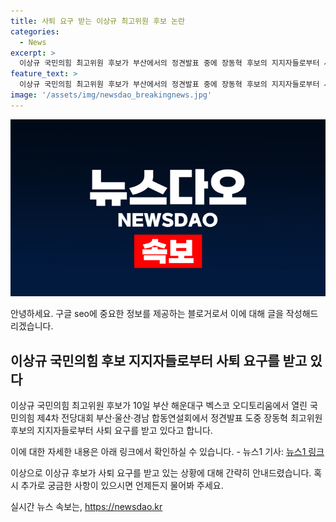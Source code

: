 ```yaml
---
title: 사퇴 요구 받는 이상규 최고위원 후보 논란
categories:
  - News
excerpt: >
  이상규 국민의힘 최고위원 후보가 부산에서의 정견발표 중에 장동혁 후보의 지지자들로부터 사퇴 요구를 받고 있다.
feature_text: >
  이상규 국민의힘 최고위원 후보가 부산에서의 정견발표 중에 장동혁 후보의 지지자들로부터 사퇴 요구를 받고 있다.
image: '/assets/img/newsdao_breakingnews.jpg'
---
```


<p><img src="/assets/img/newsdao_breakingnews.jpg" alt="flaretime 속보" /></p>

<p>안녕하세요. 구글 seo에 중요한 정보를 제공하는 블로거로서 이에 대해 글을 작성해드리겠습니다.</p>

<h2 data-ke-size="size26">이상규 국민의힘 후보 지지자들로부터 사퇴 요구를 받고 있다</h2>

<p>이상규 국민의힘 최고위원 후보가 10일 부산 해운대구 벡스코 오디토리움에서 열린 국민의힘 제4차 전당대회 부산·울산·경남 합동연설회에서 정견발표 도중 장동혁 최고위원 후보의 지지자들로부터 사퇴 요구를 받고 있다고 합니다.</p>

<p data-ke-size="size16"></p>

<p>이에 대한 자세한 내용은 아래 링크에서 확인하실 수 있습니다.
- 뉴스1 기사: <a href="https://news1.kr/articles/?4351333">뉴스1 링크</a></p>

<p>이상으로 이상규 후보가 사퇴 요구를 받고 있는 상황에 대해 간략히 안내드렸습니다.
혹시 추가로 궁금한 사항이 있으시면 언제든지 물어봐 주세요.</p>
실시간 뉴스 속보는, <a href="https://newsdao.kr" rel="dofollow">https://newsdao.kr</a>


